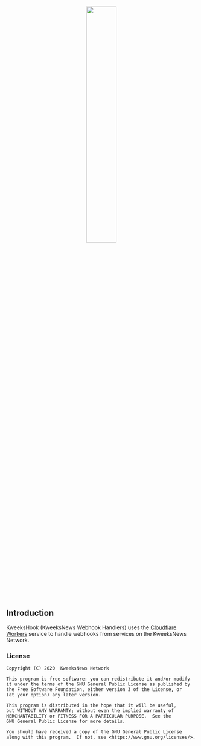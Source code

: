 # <p align="center"><img width="40%" src="https://webhook.kweeksnews.com/assets/img/kweekshook.svg"></p>

## Introduction

KweeksHook (KweeksNews Webhook Handlers) uses the [Cloudflare Workers](https://workers.cloudflare.com/) service to handle webhooks from services on the KweeksNews Network.

### License

```
Copyright (C) 2020  KweeksNews Network

This program is free software: you can redistribute it and/or modify
it under the terms of the GNU General Public License as published by
the Free Software Foundation, either version 3 of the License, or
(at your option) any later version.

This program is distributed in the hope that it will be useful,
but WITHOUT ANY WARRANTY; without even the implied warranty of
MERCHANTABILITY or FITNESS FOR A PARTICULAR PURPOSE.  See the
GNU General Public License for more details.

You should have received a copy of the GNU General Public License
along with this program.  If not, see <https://www.gnu.org/licenses/>.
```

